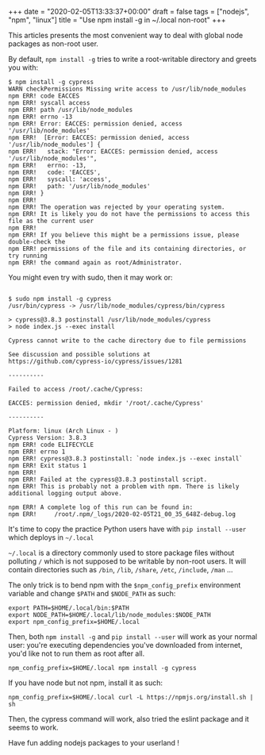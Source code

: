 +++
date = "2020-02-05T13:33:37+00:00"
draft = false
tags = ["nodejs", "npm", "linux"]
title = "Use npm install -g in ~/.local non-root"
+++

This articles presents the most convenient way to deal with global node
packages as non-root user.

By default, `npm install -g` tries to write a root-writable directory and
greets you with:

```
$ npm install -g cypress
WARN checkPermissions Missing write access to /usr/lib/node_modules
npm ERR! code EACCES
npm ERR! syscall access
npm ERR! path /usr/lib/node_modules
npm ERR! errno -13
npm ERR! Error: EACCES: permission denied, access '/usr/lib/node_modules'
npm ERR!  [Error: EACCES: permission denied, access '/usr/lib/node_modules'] {
npm ERR!   stack: "Error: EACCES: permission denied, access '/usr/lib/node_modules'",
npm ERR!   errno: -13,
npm ERR!   code: 'EACCES',
npm ERR!   syscall: 'access',
npm ERR!   path: '/usr/lib/node_modules'
npm ERR! }
npm ERR!
npm ERR! The operation was rejected by your operating system.
npm ERR! It is likely you do not have the permissions to access this file as the current user
npm ERR!
npm ERR! If you believe this might be a permissions issue, please double-check the
npm ERR! permissions of the file and its containing directories, or try running
npm ERR! the command again as root/Administrator.
```

<!--more-->

You might even try with sudo, then it may work or:

```

$ sudo npm install -g cypress
/usr/bin/cypress -> /usr/lib/node_modules/cypress/bin/cypress

> cypress@3.8.3 postinstall /usr/lib/node_modules/cypress
> node index.js --exec install

Cypress cannot write to the cache directory due to file permissions

See discussion and possible solutions at
https://github.com/cypress-io/cypress/issues/1281

----------

Failed to access /root/.cache/Cypress:

EACCES: permission denied, mkdir '/root/.cache/Cypress'

----------

Platform: linux (Arch Linux - )
Cypress Version: 3.8.3
npm ERR! code ELIFECYCLE
npm ERR! errno 1
npm ERR! cypress@3.8.3 postinstall: `node index.js --exec install`
npm ERR! Exit status 1
npm ERR!
npm ERR! Failed at the cypress@3.8.3 postinstall script.
npm ERR! This is probably not a problem with npm. There is likely additional logging output above.

npm ERR! A complete log of this run can be found in:
npm ERR!     /root/.npm/_logs/2020-02-05T21_00_35_648Z-debug.log

```

It's time to copy the practice Python users have with ``pip install --user``
which deploys in ``~/.local``

``~/.local`` is a directory commonly used to store package files without
polluting ``/`` which is not supposed to be writable by non-root users. It will
contain directories such as ``/bin``, `/lib`, `/share`, `/etc`, `/include`,
`/man` ...

The only trick is to bend npm with the `$npm_config_prefix` environment variable
and change `$PATH` and `$NODE_PATH` as such:

```
export PATH=$HOME/.local/bin:$PATH
export NODE_PATH=$HOME/.local/lib/node_modules:$NODE_PATH
export npm_config_prefix=$HOME/.local
```

Then, both `npm install -g` and `pip install --user` will work as your normal
user: you're executing dependencies you've downloaded from internet, you'd like
not to run them as root after all.

```
npm_config_prefix=$HOME/.local npm install -g cypress
```

If you have node but not npm, install it as such:

```
npm_config_prefix=$HOME/.local curl -L https://npmjs.org/install.sh | sh
```

Then, the cypress command will work, also tried the eslint package and it seems
to work.

Have fun adding nodejs packages to your userland !
